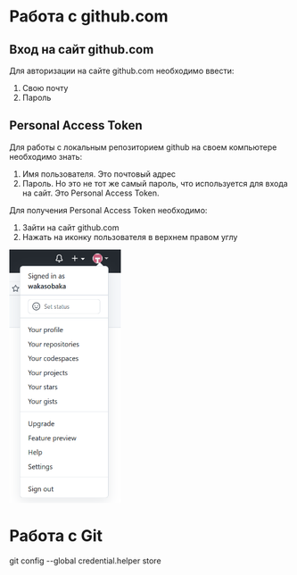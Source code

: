 # Работа с github.com

## Вход на сайт github.com
Для авторизации на сайте github.com необходимо ввести:
1. Свою почту
1. Пароль

## Personal Access Token
Для работы с локальным репозиторием github на своем компьютере необходимо знать:
1. Имя пользователя. Это почтовый адрес
1. Пароль. Но это не тот же самый пароль, что используется для входа на сайт. Это Personal Access Token.

Для получения Personal Access Token необходимо:
1. Зайти на сайт github.com
1. Нажать на иконку пользователя в верхнем правом углу
<img src="press_user_icon.png" alt="User>Settings" width="200"/>



# Работа с Git

git config --global credential.helper store